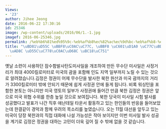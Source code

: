 ```yaml
---
Views:
- '23'
author: Jihee Jeong
date: 2016-06-22 17:30:16
id: 25346
image: /wp-content/uploads/2016/06/1.-1.jpg
imagef: 2016-06-25346.jpg
permalink: /%eb%b6%81%ed%95%9c-%eb%af%b8%ec%82%ac%ec%9d%bc-%eb%af%b8-%ec%98%81%ed%86%a0-%ec%9d%bc%eb%b6%80-%ec%82%ac%ec%a0%95%ea%b6%8c-%ed%95%9c%ec%9d%b8%ec%82%ac%ed%9a%8c-%eb%b0%98%ec%9d%91/
title: "\uBD81\uD55C \uBBF8\uC0AC\uC77C, \uBBF8 \uC601\uD1A0 \uC77C\uBD80 \uC0AC\uC815\
  \uAD8C \uD55C\uC778\uC0AC\uD68C \uBC18\uC751"
---
```


옛날 소련이 사용하던 잠수함발사탄도미사일을 개조하여 만든 무수단 미사일은 사정거리가 최대 4000킬로미터로 미국의 괌을 포함해 인도 지역 일부까지 노릴 수 있는 것으로 알려졌습니다.김정은 정권이 어제 무수단을 발사한 북한 원산과 미국 괌까지의 거리가 3300킬로미터 밖에 안되기 때문에 쉽게 사정권 안에 들게 됩니다. 비록 워싱턴을 포함한 본토는 아니지만 미국 영토의 일부가 사정권애 들어간 만큼 북한 김정은 정권은 앞으로 미국 위협 수위를 한층 높일 것으로 보여집니다. 북한 당국이 미사일 시험 발사를 성공했다고 발표가 나간 직후 애난데일 타운서 활동하고 있는 한인들의 반응을 들어보았는데 한결같이 경악과 함께 우려의 목소리를 높였습니다. 오는 11월 대선을 앞두고 있는 미국이 당장 북한과의 직접 대화에 나설 가능성은 작아 보이지만 이번 미사일 발사 성공을 계기로 김정은 정권을 대하는 고민이 더욱 깊어 질 수 밖에 없을 것 같습니다.